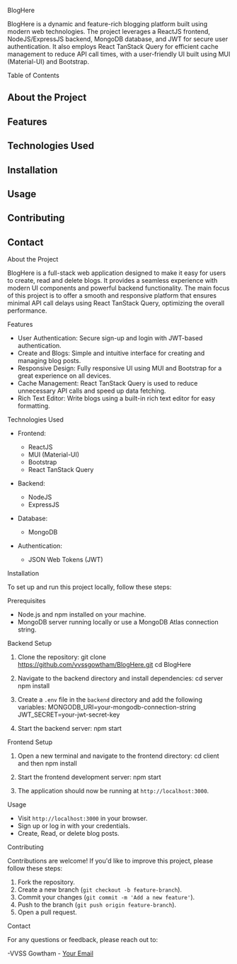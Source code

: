 BlogHere

BlogHere is a dynamic and feature-rich blogging platform built using modern web technologies. The project leverages a ReactJS frontend, NodeJS/ExpressJS backend, MongoDB database, and JWT for secure user authentication. It also employs React TanStack Query for efficient cache management to reduce API call times, with a user-friendly UI built using MUI (Material-UI) and Bootstrap.

Table of Contents

## About the Project
## Features
## Technologies Used
## Installation
## Usage
## Contributing
## Contact

About the Project

BlogHere is a full-stack web application designed to make it easy for users to create, read and delete blogs. It provides a seamless experience with modern UI components and powerful backend functionality. The main focus of this project is to offer a smooth and responsive platform that ensures minimal API call delays using React TanStack Query, optimizing the overall performance.

Features

- User Authentication: Secure sign-up and login with JWT-based authentication.
- Create and Blogs: Simple and intuitive interface for creating and managing blog posts.
- Responsive Design: Fully responsive UI using MUI and Bootstrap for a great experience on all devices.
- Cache Management: React TanStack Query is used to reduce unnecessary API calls and speed up data fetching.
- Rich Text Editor: Write blogs using a built-in rich text editor for easy formatting.

Technologies Used

- Frontend: 
  - ReactJS
  - MUI (Material-UI)
  - Bootstrap
  - React TanStack Query

- Backend:
  - NodeJS
  - ExpressJS

- Database:
  - MongoDB

- Authentication:
  - JSON Web Tokens (JWT)

Installation

To set up and run this project locally, follow these steps:

Prerequisites
- Node.js and npm installed on your machine.
- MongoDB server running locally or use a MongoDB Atlas connection string.

Backend Setup
1. Clone the repository:
   git clone https://github.com/vvssgowtham/BlogHere.git
   cd BlogHere

2. Navigate to the backend directory and install dependencies:
   cd server
   npm install

3. Create a `.env` file in the `backend` directory and add the following variables:
   MONGODB_URI=your-mongodb-connection-string
   JWT_SECRET=your-jwt-secret-key

4. Start the backend server:
   npm start

Frontend Setup
1. Open a new terminal and navigate to the frontend directory: cd client and then npm install

2. Start the frontend development server: npm start

3. The application should now be running at `http://localhost:3000`.

Usage

- Visit `http://localhost:3000` in your browser.
- Sign up or log in with your credentials.
- Create, Read, or delete blog posts.

Contributing

Contributions are welcome! If you'd like to improve this project, please follow these steps:
1. Fork the repository.
2. Create a new branch (`git checkout -b feature-branch`).
3. Commit your changes (`git commit -m 'Add a new feature'`).
4. Push to the branch (`git push origin feature-branch`).
5. Open a pull request.

Contact

For any questions or feedback, please reach out to:

-VVSS Gowtham - [Your Email](mailto:gowthamvvss@gmail.com)
